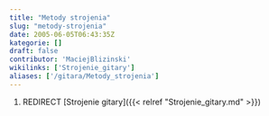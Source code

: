 ```yaml
---
title: "Metody strojenia"
slug: "metody-strojenia"
date: 2005-06-05T06:43:35Z
kategorie: []
draft: false
contributor: 'MaciejBlizinski'
wikilinks: ['Strojenie_gitary']
aliases: ['/gitara/Metody_strojenia']
---
```

1.  REDIRECT [Strojenie gitary]({{< relref "Strojenie_gitary.md" >}})